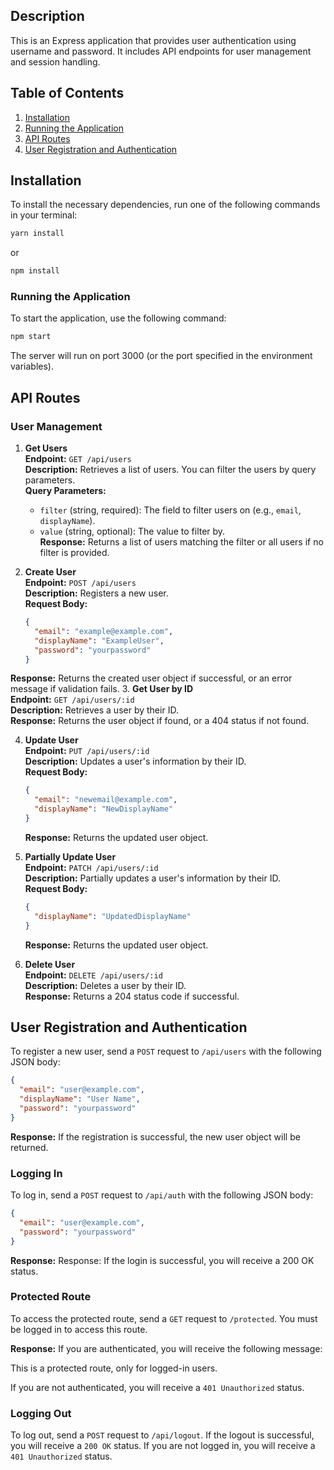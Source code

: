 ## Description
This is an Express application that provides user authentication using username and password. It includes API endpoints for user management and session handling.

## Table of Contents
1. [Installation](#installation)
2. [Running the Application](#running-the-application)
3. [API Routes](#api-routes)
4. [User Registration and Authentication](#user-registration-and-authentication)

## Installation
To install the necessary dependencies, run one of the following commands in your terminal:

```bash
yarn install
```

or 

```bash
npm install
```

### Running the Application

To start the application, use the following command:

```bash
npm start
```

The server will run on port 3000 (or the port specified in the environment variables).

## API Routes

### User Management

1. **Get Users**  
   **Endpoint:** `GET /api/users`  
   **Description:** Retrieves a list of users. You can filter the users by query parameters.  
   **Query Parameters:**  
   - `filter` (string, required): The field to filter users on (e.g., `email`, `displayName`).  
   - `value` (string, optional): The value to filter by.  
   **Response:** Returns a list of users matching the filter or all users if no filter is provided.

2. **Create User**  
   **Endpoint:** `POST /api/users`  
   **Description:** Registers a new user.  
   **Request Body:**  
   ```json
   {
     "email": "example@example.com",
     "displayName": "ExampleUser",
     "password": "yourpassword"
   }
    ```
**Response:** Returns the created user object if successful, or an error message if validation fails.
3. **Get User by ID**  
   **Endpoint:** `GET /api/users/:id`  
   **Description:** Retrieves a user by their ID.  
   **Response:** Returns the user object if found, or a 404 status if not found.

4. **Update User**  
   **Endpoint:** `PUT /api/users/:id`  
   **Description:** Updates a user's information by their ID.  
   **Request Body:**  
   ```json
   {
     "email": "newemail@example.com",
     "displayName": "NewDisplayName"
   }
    ```
   **Response:**  Returns the updated user object.

5. **Partially Update User**  
   **Endpoint:** `PATCH /api/users/:id`  
   **Description:** Partially updates a user's information by their ID.  
   **Request Body:**  
   ```json
   {
     "displayName": "UpdatedDisplayName"
   }
   ```
   **Response:** Returns the updated user object.
  
6. **Delete User**  
   **Endpoint:** `DELETE /api/users/:id`  
   **Description:** Deletes a user by their ID.  
   **Response:** Returns a 204 status code if successful.


## User Registration and Authentication

To register a new user, send a `POST` request to `/api/users` with the following JSON body:

```json
{
  "email": "user@example.com",
  "displayName": "User Name",
  "password": "yourpassword"
}
```
**Response:**  If the registration is successful, the new user object will be returned.

### Logging In

To log in, send a `POST` request to `/api/auth` with the following JSON body:

```json
{
  "email": "user@example.com",
  "password": "yourpassword"
}
```
**Response:** Response: If the login is successful, you will receive a 200 OK status.

### Protected Route

To access the protected route, send a `GET` request to `/protected`. You must be logged in to access this route.

**Response:** If you are authenticated, you will receive the following message:

This is a protected route, only for logged-in users.

If you are not authenticated, you will receive a `401 Unauthorized` status.

### Logging Out

To log out, send a `POST` request to `/api/logout`. If the logout is successful, you will receive a `200 OK` status. If you are not logged in, you will receive a `401 Unauthorized` status.

